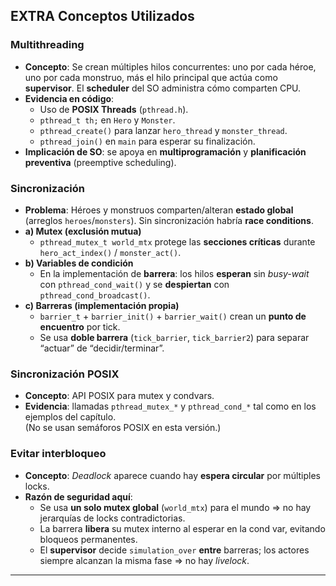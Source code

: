 ## EXTRA Conceptos Utilizados

### Multithreading 
- **Concepto**: Se crean múltiples hilos concurrentes: uno por cada héroe, uno por cada monstruo, más el hilo principal que actúa como **supervisor**. El **scheduler** del SO administra cómo comparten CPU.
- **Evidencia en código**:
  - Uso de **POSIX Threads** (`pthread.h`).
  - `pthread_t th;` en `Hero` y `Monster`.
  - `pthread_create()` para lanzar `hero_thread` y `monster_thread`.
  - `pthread_join()` en `main` para esperar su finalización.
- **Implicación de SO**: se apoya en **multiprogramación** y **planificación preventiva** (preemptive scheduling).

###  Sincronización
- **Problema**: Héroes y monstruos comparten/alteran **estado global** (arreglos `heroes`/`monsters`). Sin sincronización habría **race conditions**.
- **a) Mutex (exclusión mutua)**
  - `pthread_mutex_t world_mtx` protege las **secciones críticas** durante `hero_act_index()` / `monster_act()`.
- **b) Variables de condición**
  - En la implementación de **barrera**: los hilos **esperan** sin *busy-wait* con `pthread_cond_wait()` y se **despiertan** con `pthread_cond_broadcast()`.
- **c) Barreras (implementación propia)**
  - `barrier_t` + `barrier_init()` + `barrier_wait()` crean un **punto de encuentro** por tick.
  - Se usa **doble barrera** (`tick_barrier`, `tick_barrier2`) para separar “actuar” de “decidir/terminar”.

###  Sincronización POSIX 
- **Concepto**: API POSIX para mutex y condvars.
- **Evidencia**: llamadas `pthread_mutex_*` y `pthread_cond_*` tal como en los ejemplos del capítulo.  
  (No se usan semáforos POSIX en esta versión.)

### Evitar interbloqueo 
- **Concepto**: *Deadlock* aparece cuando hay **espera circular** por múltiples locks.
- **Razón de seguridad aquí**:
  - Se usa **un solo mutex global** (`world_mtx`) para el mundo ⇒ no hay jerarquías de locks contradictorias.
  - La barrera **libera** su mutex interno al esperar en la cond var, evitando bloqueos permanentes.
  - El **supervisor** decide `simulation_over` **entre** barreras; los actores siempre alcanzan la misma fase ⇒ no hay *livelock*.


---
